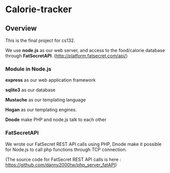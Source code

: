 Calorie-tracker
===============
## Overview
This is the final project for cs132.

We use **node.js** as our web server, and access to the food/calorie database through **FatSecretAPI**. (<http://platform.fatsecret.com/api/>)

 
### Module in Node.js

**express** as our web application framework

**sqlite3** as our database 

**Mustache** as our templating language

**Hogan** as our templating engines. 

**Dnode** make PHP and node.js talk to each other

### FatSecretAPI
We wrote our FatSecret REST API calls using PHP, Dnode make it possible for Node.js to call php functions through TCP connection. 

(The source code for FatSecret REST API calls is here : <https://github.com/danny2000tw/php_server_fatAPI>)

